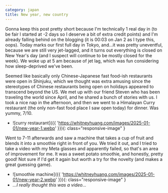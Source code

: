 ```yaml
---
category: japan
title: New year, new country
---
```


Gonna keep this post pretty short because I'm technically 1 real day in (to be fair I started at -2 days so I deserve a bit of extra credit points) and I'm already falling behind on the blogging (it is 00:03 on Jan 2 as I type this, oops). Today marks our first full day in Tokyo, and...it was pretty uneventful, because we are still very jet-lagged, and it turns out everything is closed on New Year's day (and I suspect will continue to be mostly closed for the week). We woke up at 5 am because of jet lag, which was fun considering how sleep-deprived we've been.

Seemed like basically only Chinese-Japanese fast food-ish restaurants were open in Shinjuku, which we thought was extra amusing since the stereotypes of Chinese restaurants being open on holidays appeared to transcend beyond the US. We met up with our friend Steven who has been traveling the world since April, and he shared a bunch of stories with us. I took a nice nap in the afternoon, and then we went to a Himalayan Curry restaurant (the only non-fast food place I saw open today) for dinner. Was yummy, 7/10.

- ![curry restaurant]({{ 'https://whitneyhuang.com/images/2025-01-01/new-year-1.webp' }}){: class="responsive-image" }

Went to 7-11 afterwards and saw a machine that takes a cup of fruit and blends it into a smoothie right in front of you. We tried it out, and I tried to take a video with my Meta glasses and apparently failed, so that's an area of improvement for me. It was a sweet potato smoothie, and honestly, pretty good! Not sure if I'd get it again but worth a try for the novelty (and makes a great guessing game).

- ![smoothie machine]({{ 'https://whitneyhuang.com/images/2025-01-01/new-year-2.webp' }}){: class="responsive-image" }
- *...I really thought this was a video...*